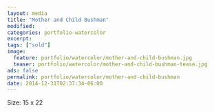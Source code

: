 ```yaml
---
layout: media
title: "Mother and Child Bushman"
modified:
categories: portfolio-watercolor
excerpt:
tags: ["sold"]
image:
  feature: portfolio/watercolor/mother-and-child-bushman.jpg
  teaser: portfolio/watercolor/mother-and-child-bushman-tease.jpg
ads: false 
permalink: portfolio/watercolor/mother-and-child-bushman
date: 2014-12-31T02:37:34-06:00
---
```


Size: 15 x 22
